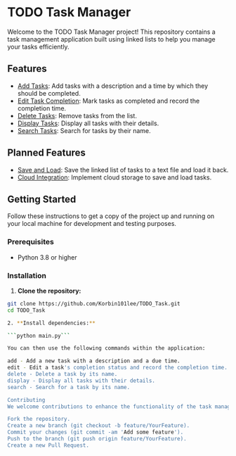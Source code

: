 # TODO Task Manager

Welcome to the TODO Task Manager project! This repository contains a task management application built using linked lists to help you manage your tasks efficiently.

## Features

- [Add Tasks](#add-tasks): Add tasks with a description and a time by which they should be completed.
- [Edit Task Completion](#edit-task-completion): Mark tasks as completed and record the completion time.
- [Delete Tasks](#delete-tasks): Remove tasks from the list.
- [Display Tasks](#display-tasks): Display all tasks with their details.
- [Search Tasks](#search-tasks): Search for tasks by their name.

## Planned Features

- [Save and Load](#save-and-load): Save the linked list of tasks to a text file and load it back.
- [Cloud Integration](#cloud-integration): Implement cloud storage to save and load tasks.

## Getting Started

Follow these instructions to get a copy of the project up and running on your local machine for development and testing purposes.

### Prerequisites

- Python 3.8 or higher

### Installation

1. **Clone the repository:**

```bash
git clone https://github.com/Korbin101lee/TODO_Task.git
cd TODO_Task

2. **Install dependencies:**

```python main.py```

You can then use the following commands within the application:

add - Add a new task with a description and a due time.
edit - Edit a task's completion status and record the completion time.
delete - Delete a task by its name.
display - Display all tasks with their details.
search - Search for a task by its name.

Contributing
We welcome contributions to enhance the functionality of the task manager. To contribute, follow these steps:

Fork the repository.
Create a new branch (git checkout -b feature/YourFeature).
Commit your changes (git commit -am 'Add some feature').
Push to the branch (git push origin feature/YourFeature).
Create a new Pull Request.

